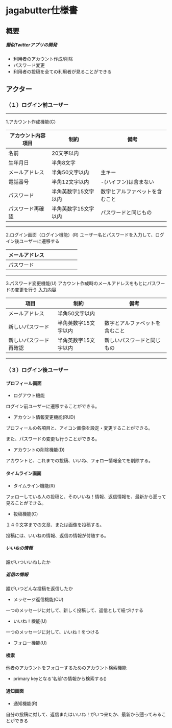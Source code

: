 # jagabutter仕様書

## 概要
##### 擬似Twitterアプリの開発
- 利用者のアカウント作成/削除
- パスワード変更
- 利用者の投稿を全ての利用者が見ることができる


## アクター
### （１）ログイン前ユーザー
---
1.アカウント作成機能(C)

|アカウント内容項目|制約|備考|
|---|---|---|
|名前|20文字以内||
|生年月日|半角8文字||
|メールアドレス|半角50文字以内|主キー|
|電話番号|半角12文字以内|-(ハイフン)は含まない|
|パスワード|半角英数字15文字以内|数字とアルファベットを含むこと|
|パスワード再確認|半角英数字15文字以内|パスワードと同じもの|

---
2.ログイン画面（ログイン機能）(R)
ユーザー名とパスワードを入力して、ログイン後ユーザーに遷移する

|メールアドレス|　　　　　|
|---|---|
|パスワード|　　　　　|

---
 3.パスワード変更機能(U)
 アカウント作成時のメールアドレスをもとにパスワードの変更を行う
 <u>入力内容</u>
 
 |項目|制約|備考|
 |---|---|---|
 |メールアドレス|半角50文字以内||
 |新しいパスワード|半角英数字15文字以内|数字とアルファベットを含むこと|
 |新しいパスワード再確認|半角英数字15文字以内|新しいパスワードと同じもの|
 
 ---
 
 

### （３）ログイン後ユーザー

#### プロフィール画面

- ログアウト機能

ログイン前ユーザーに遷移することができる。

- アカウント情報変更機能(RUD)

プロフィールの各項目と、アイコン画像を設定・変更することができる。

また、パスワードの変更も行うことができる。

- アカウントの削除機能(D)

アカウントと、これまでの投稿、いいね、フォロー情報全てを削除する。

#### タイムライン画面

- タイムライン機能(R)

フォローしている人の投稿と、そのいいね！情報、返信情報を、最新から遡って見ることができる。

- 投稿機能(C)

１４０文字までの文章、または画像を投稿する。

投稿には、いいねの情報、返信の情報が付随する。

##### いいねの情報

誰がいついいねしたか

##### 返信の情報

誰がいつどんな投稿を返信したか

- メッセージ返信機能(CU)

一つのメッセージに対して、新しく投稿して、返信として紐づけする

- いいね！機能(U)

一つのメッセージに対して、いいね！をつける

- フォロー機能(U)

#### 検索

他者のアカウントをフォローするためのアカウント検索機能

- primary keyとなる'名前'の情報から検索する()

#### 通知画面

- 通知機能(R)

自分の投稿に対して、返信またはいいね！がいつ来たか、最新から遡ってみることができる





## 
